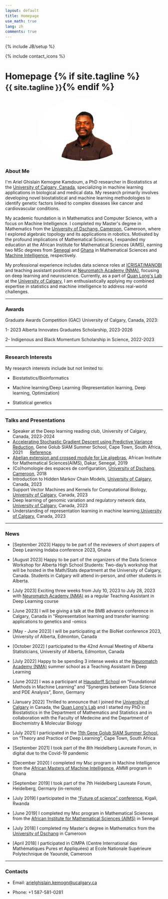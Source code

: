 ```yaml
---
layout: default
title: Homepage
use_math: true
lang: zh
comments: true
---
```

{% include JB/setup %}
<div class="page-header">
  <div class="pull-right">
    {% include contact_icons %}
  </div>
  <h1>
    Homepage
    {% if site.tagline %}<br/><small>{{ site.tagline }}</small>{% endif %}
  </h1>
</div>

<style>
img {
  display: block;
  margin-left: auto;
  margin-right: auto;
  width: 50%;
  border-radius: 50%;
}
</style>

<img src="images/main/AI_117.png" class="center" style="width:300px">


### About Me

I'm Ariel Ghislain Kemogne Kamdoum, a PhD researcher in Biostatistics at the [University of Calgary, Canada](https://www.ucalgary.ca/), specializing in machine learning applications in biological and medical data. My research primarily involves developing novel biostatistical and machine learning methodologies to identify genetic factors linked to complex diseases like cancer and cardiovascular conditions.

My academic foundation is in Mathematics and Computer Science, with a focus on Machine Intelligence. I completed my Master's degree in Mathematics from the [University of Dschang, Cameroon](https://www.univ-dschang.org/), Cameroon, where I explored algebraic topology and its applications in robotics. Motivated by the profound implications of Mathematical Sciences, I expanded my education at the African Institute for Mathematical Sciences (AIMS), earning two MSc degrees from [Senegal](https://aims-senegal.org/) and [Ghana](https://aims.edu.gh/) in Mathematical Sciences and [Machine Intelligence](https://aimsammi.org/), respectively.

My professional experience includes data science roles at [ICRISAT/MANOBI](https://www.manobi.com/) and teaching assistant positions at [Neuromatch Academy (NMA)](https://academy.neuromatch.io/), focusing on deep learning and neuroscience. Currently, as a part of [Quan Long's Lab](https://sites.google.com/site/quanlongresearch/group-members?authuser=0) at the [University of Calgary](https://www.ucalgary.ca/), I am enthusiastically applying my combined expertise in statistics and machine intelligence to address real-world challenges.

---

### Awards 
Graduate Awards Competition (GAC) University of Calgary, Canada, 2023:

1- 2023 Alberta Innovates Graduates Scholarship, 2023-2026

2- Indigenous and Black Momentum Scholarship in Science, 2022-2023


---

### Research Interests
My research interests include but not limited to:

- Biostatistics/Bioinformatics

- Machine learning/Deep Learning (Representation learning, Deep learning, Optimization)

- Statistical genetics


---

### Talks and Presentations
- Speaker at the Deep learning reading club, University of Calgary, Canada, 2023-2024
- [Accelerating Stochastic Gradient Descent using Predictive Variance Reduction](https://proceedings.neurips.cc/paper/2013/file/ac1dd209cbcc5e5d1c6e28598e8cbbe8-Paper.pdf), Gene Golub SIAM Summer School, Cape Town, South Africa, 2021
&nbsp;&nbsp;&nbsp;&nbsp;&nbsp;[Reference](https://sites.google.com/aims.ac.za/g2s3-aims-2021/groups?authuser=0).
- [Abelian extension and crossed module for Lie algebras](https://arxiv.org/abs/1802.04061), African Institute for Mathematical Sciences(AIMS), Dakar, Senegal, 2019 
- (Co)homologie des espaces de configuration, [University of Dschang, Cameroon](https://www.univ-dschang.org/), 2018
- Introduction to Hidden Markov Chain Models, [University of Calgary](https://www.ucalgary.ca/), Canada, 2023 
- Support Vector Machines and Kernels for Computational Biology, [University of Calgary](https://www.ucalgary.ca/), Canada, 2023 
- Deep learning of genomic variation and regulatory network data, [University of Calgary](https://www.ucalgary.ca/), Canada, 2023 
- Understanding of representation learning in machine learning,[University of Calgary](https://www.ucalgary.ca/), Canada, 2023

---

### News
- [September 2023] Happy to be part of the reviewers of short papers of Deep Learning Indaba conference 2023, Ghana
  
- [August 2023] Happy to be part of the organizers of the Data Science Workshop for Alberta High School Students: Two-day’s workshop that will be hosted in the Math/Stats department at the University of Calgary, Canada. Students in Calgary will attend in-person, and other students in Alberta.
  
- [July 2023] Exciting three weeks from July 10, 2023 to July 28, 2023 with [Neuromatch Academy (NMA)](https://academy.neuromatch.io/) as a regular Teaching Assistant in Deep Learning course
   
- [June 2023] I will be giving a talk at the BMB advance conference in Calgary, Canada in "Representation learning and transfer learning: applications to genetics and -omics

- [May - June 2023] I will be participating at the BioNet conference 2023, University of Alberta, Edmonton, Canada

- [October 2022] I participated to the 42nd Annual Meeting of Alberta Statisticians, University of Alberta, Edmonton, Canada 

- [July 2022] Happy to be spending 3 intense weeks at the [Neuromatch Academy (NMA)](https://academy.neuromatch.io/) summer school as a Teaching Assistant in Deep Learning

- [June 2022] I was a participant at [Hausdorff School](https://www.hcm.uni-bonn.de/foundationalmethods2022) on “Foundational Methods in Machine Learning” and “Synergies between Data Science and PDE Analysis”, Bonn, Germany

- [January 2022] Thrilled to announce that I joined the [University of Calgary](https://www.ucalgary.ca/) in Canada, the [Quan Long's Lab](https://sites.google.com/site/quanlongresearch/group-members?authuser=0) and I started my PhD in Biostatistics in the Department of Mathematics and Statistics and in collaboration with the Faculty of Medecine and the Department of Biochemistry & Molecular Biology

- [July 2021] I participated in the [11th Gene Golub SIAM Summer School](https://sites.google.com/aims.ac.za/g2s3-aims-2021/people?authuser=0), on “Theory and Practice of Deep Learning”, Cape Town, South Africa

- [September 2021] I took part of the 8th Heidelberg Laureate Forum, in digital due to the Covid-19 pandemic 

- [December 2020] I completed my Msc program in Machine Intelligence from the [African Masters of Machine Intelligence](https://aimsammi.org/), AMMI program in Ghana

- [September 2019] I took part of the 7th Heidelberg Laureate Forum, Heidelberg, Germany (in-remote)

- [July 2019] I participated in the [“Future of science” conference](https://fosc.nexteinstein.org/participants/), Kigali, Rwanda 

- [June 2019] I completed my Msc program in Mathematical Sciences from the [African Institute for Mathematical Sciences (AIMS)](https://aims-senegal.org/) in Senegal

- [July 2018] I completed my Master's degree in Mathematics from the [University of Dschang](https://www.univ-dschang.org/) in Cameroon

- [April 2018] I participated in CIMPA (Centre International des Mathématiques Pures et Appliquées) at Ecole Nationale Supérieure Polytechnique de Yaoundé, Cameroon

---

<script
  src="https://static.soulmachines.com/widget-snippet-1.12.0.min.js"
  data-sm-api-key="eyJzb3VsSWQiOiJkZG5hLXZpcnR1Y2xpbmljLWNvcnBvcmF0aW9uZDg4YS0tZXJpYy1oZWFsdGgiLCJhdXRoU2VydmVyIjoiaHR0cHM6Ly9kaC5zb3VsbWFjaGluZXMuY2xvdWQvYXBpL2p3dCIsImF1dGhUb2tlbiI6ImFwaWtleV92MV9lMDE2YTExNC1lMGMyLTQzMjQtYmIzYi1jM2I2YTk1MDE4ODcifQ=="
  data-sm-position="bottomRight"
  data-sm-greeting="Welcome"
  data-sm-layout="fullFrame"
  data-sm-profile-picture="https://assets.cdn.soulmachines.cloud/AvatarCoverImages/2023stocks/Nolan.png"
></script>

### Contacts
- Email: arielghislain.kemogn@ucalgary.ca

- Phone: +1 587-581-0281
